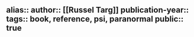 alias::
author:: [[Russel Targ]] 
publication-year::
tags:: book, reference, psi, paranormal
public:: true
-
